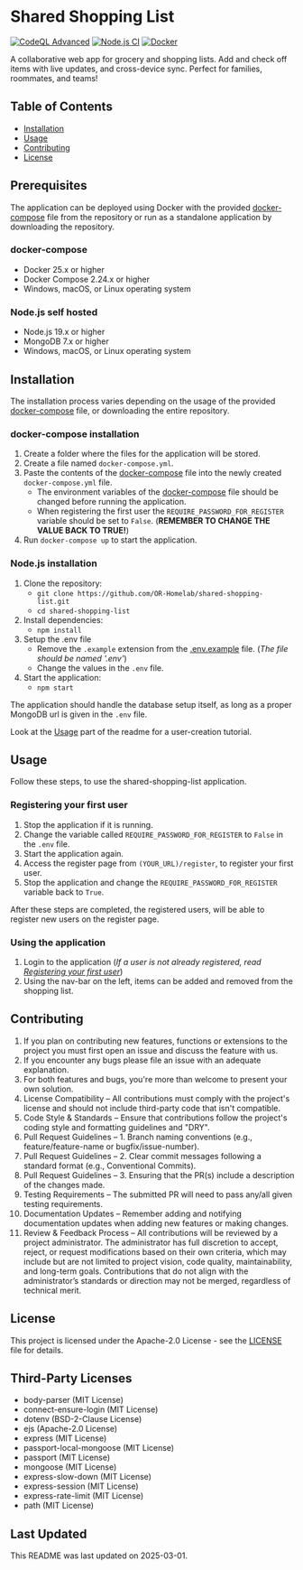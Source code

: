 # Shared Shopping List

[![CodeQL Advanced](https://github.com/OR-Homelab/shared-shopping-list/actions/workflows/codeql.yml/badge.svg?branch=main)](https://github.com/OR-Homelab/shared-shopping-list/actions/workflows/codeql.yml)
[![Node.js CI](https://github.com/OR-Homelab/shared-shopping-list/actions/workflows/node.js.yml/badge.svg)](https://github.com/OR-Homelab/shared-shopping-list/actions/workflows/node.js.yml)
[![Docker](https://github.com/OR-Homelab/shared-shopping-list/actions/workflows/docker-publish.yml/badge.svg)](https://github.com/OR-Homelab/shared-shopping-list/actions/workflows/docker-publish.yml)

A collaborative web app for grocery and shopping lists. Add and check off items with live updates, and cross-device sync. Perfect for families, roommates, and teams!

## Table of Contents

- [Installation](#installation)
- [Usage](#usage)
- [Contributing](#contributing)
- [License](#license)

## Prerequisites

The application can be deployed using Docker with the provided [docker-compose](./docker-compose.yml) file from the repository or run as a standalone application by downloading the repository.

### docker-compose

- Docker 25.x or higher
- Docker Compose 2.24.x or higher
- Windows, macOS, or Linux operating system

### Node.js self hosted

- Node.js 19.x or higher
- MongoDB 7.x or higher
- Windows, macOS, or Linux operating system

## Installation

The installation process varies depending on the usage of the provided [docker-compose](./docker-compose.yml) file, or downloading the entire repository.

### docker-compose installation

1. Create a folder where the files for the application will be stored.
2. Create a file named `docker-compose.yml`.
3. Paste the contents of the [docker-compose](./docker-compose.yml) file into the newly created `docker-compose.yml` file.
    - The environment variables of the [docker-compose](./docker-compose.yml) file should be changed before running the application.
    - When registering the first user the `REQUIRE_PASSWORD_FOR_REGISTER` variable should be set to `False`. (**REMEMBER TO CHANGE THE VALUE BACK TO TRUE!**)
4. Run `docker-compose up` to start the application.

### Node.js installation

1. Clone the repository:
    - `git clone https://github.com/OR-Homelab/shared-shopping-list.git`
    - `cd shared-shopping-list`
2. Install dependencies:
    - `npm install`
3. Setup the .env file
    - Remove the `.example` extension from the [.env.example](./.env.example) file. (*The file should be named '.env'*)
    - Change the values in the `.env` file.
4. Start the application:
    - `npm start`

The application should handle the database setup itself, as long as a proper MongoDB url is given in the `.env` file.

Look at the [Usage](#usage) part of the readme for a user-creation tutorial.

## Usage

Follow these steps, to use the shared-shopping-list application.

### Registering your first user

1. Stop the application if it is running.
2. Change the variable called `REQUIRE_PASSWORD_FOR_REGISTER` to `False` in the `.env` file.
3. Start the application again.
4. Access the register page from `(YOUR_URL)/register`, to register your first user.
5. Stop the application and change the `REQUIRE_PASSWORD_FOR_REGISTER` variable back to `True`.

After these steps are completed, the registered users, will be able to register new users on the register page.

### Using the application

1. Login to the application (*If a user is not already registered, read [Registering your first user](#registering-your-first-user)*)
2. Using the nav-bar on the left, items can be added and removed from the shopping list.

## Contributing

1. If you plan on contributing new features, functions or extensions to the project you must first open an issue and discuss the feature with us.
2. If you encounter any bugs please file an issue with an adequate explanation.
3. For both features and bugs, you're more than welcome to present your own solution.
4. License Compatibility – All contributions must comply with the project's license and should not include third-party code that isn't compatible.
5. Code Style & Standards – Ensure that contributions follow the project's coding style and formatting guidelines and "DRY".
6. Pull Request Guidelines – 1. Branch naming conventions (e.g., feature/feature-name or bugfix/issue-number).
7. Pull Request Guidelines – 2. Clear commit messages following a standard format (e.g., Conventional Commits).
8. Pull Request Guidelines – 3. Ensuring that the PR(s) include a description of the changes made.
9. Testing Requirements – The submitted PR will need to pass any/all given testing requirements.
10. Documentation Updates – Remember adding and notifying documentation updates when adding new features or making changes.
11. Review & Feedback Process – All contributions will be reviewed by a project administrator. The administrator has full discretion to accept, reject, or request modifications based on their own criteria, which may include but are not limited to project vision, code quality, maintainability, and long-term goals. Contributions that do not align with the administrator’s standards or direction may not be merged, regardless of technical merit.

## License

This project is licensed under the Apache-2.0 License - see the [LICENSE](LICENSE) file for details.

## Third-Party Licenses

- body-parser (MIT License)
- connect-ensure-login (MIT License)
- dotenv (BSD-2-Clause License)
- ejs (Apache-2.0 License)
- express (MIT License)
- passport-local-mongoose (MIT License)
- passport (MIT License)
- mongoose (MIT License)
- express-slow-down (MIT License)
- express-session (MIT License)
- express-rate-limit (MIT License)
- path (MIT License)

## Last Updated

This README was last updated on 2025-03-01.

